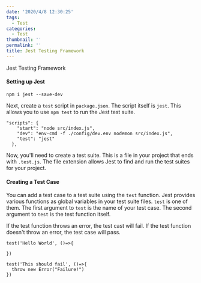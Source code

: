```yaml
---
date: '2020/4/8 12:30:25'
tags:
  - Test
categories:
  - Test
thumbnail: ''
permalink: ''
title: Jest Testing Framework
---
```


Jest Testing Framework

<!-- more -->

#### Setting up Jest

`npm i jest --save-dev`

Next, create a `test` script in `package.json`. The script itself is `jest`. This allows you to use `npm test` to run the Jest test suite.

```
"scripts": {
    "start": "node src/index.js",
    "dev": "env-cmd -f ./config/dev.env nodemon src/index.js",
    "test": "jest"
  },
```

Now, you'll need to create a test suite. This is a file in your project that ends with `.test.js`. The file extension allows Jest to find and run the test suites for your project.

#### Creating a Test Case

You can add a test case to a test suite using the `test` function. Jest provides various functions as global variables in your test suite files. `test` is one of them. The first argument to `test` is the name of your test case. The second argument to `test` is the test function itself.

If the test function throws an error, the test cast will fail. If the test function doesn't throw an error, the test case will pass.

```
test('Hello World', ()=>{

})

test('This should fail', ()=>{
  throw new Error("Failure!")
})
```
